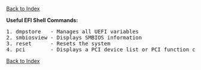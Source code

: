 [Back to Index](../index.md)

**Useful EFI Shell Commands:**  
<pre>
1. dmpstore   - Manages all UEFI variables  
2. smbiosview - Displays SMBIOS information  
3. reset      - Resets the system
4. pci        - Displays a PCI device list or PCI function configuration space information
</pre>

[Back to Index](../index.md)
